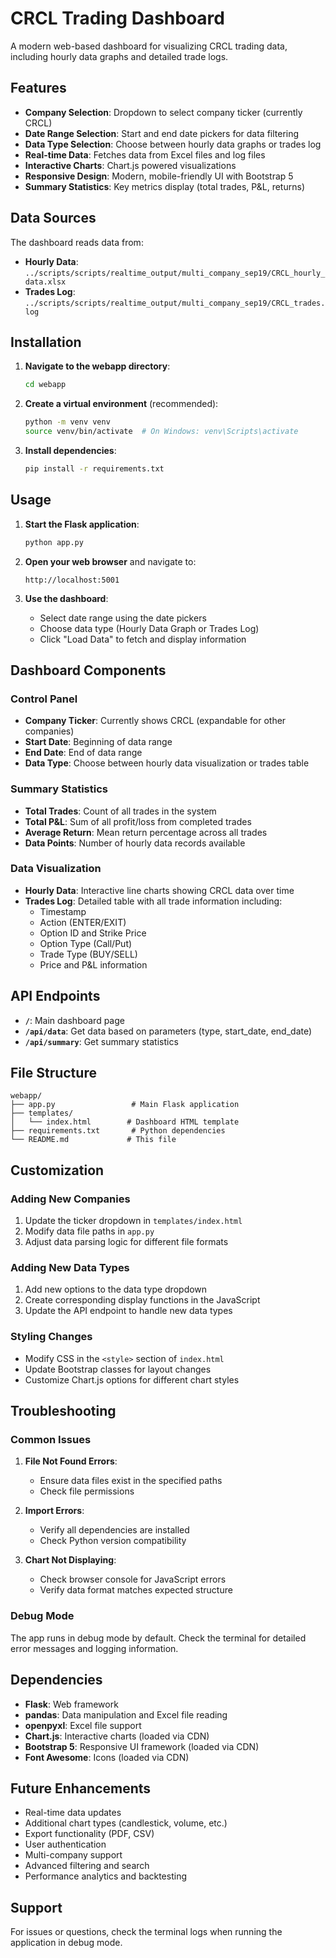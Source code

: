 # CRCL Trading Dashboard

A modern web-based dashboard for visualizing CRCL trading data, including hourly data graphs and detailed trade logs.

## Features

- **Company Selection**: Dropdown to select company ticker (currently CRCL)
- **Date Range Selection**: Start and end date pickers for data filtering
- **Data Type Selection**: Choose between hourly data graphs or trades log
- **Real-time Data**: Fetches data from Excel files and log files
- **Interactive Charts**: Chart.js powered visualizations
- **Responsive Design**: Modern, mobile-friendly UI with Bootstrap 5
- **Summary Statistics**: Key metrics display (total trades, P&L, returns)

## Data Sources

The dashboard reads data from:
- **Hourly Data**: `../scripts/scripts/realtime_output/multi_company_sep19/CRCL_hourly_data.xlsx`
- **Trades Log**: `../scripts/scripts/realtime_output/multi_company_sep19/CRCL_trades.log`

## Installation

1. **Navigate to the webapp directory**:
   ```bash
   cd webapp
   ```

2. **Create a virtual environment** (recommended):
   ```bash
   python -m venv venv
   source venv/bin/activate  # On Windows: venv\Scripts\activate
   ```

3. **Install dependencies**:
   ```bash
   pip install -r requirements.txt
   ```

## Usage

1. **Start the Flask application**:
   ```bash
   python app.py
   ```

2. **Open your web browser** and navigate to:
   ```
   http://localhost:5001
   ```

3. **Use the dashboard**:
   - Select date range using the date pickers
   - Choose data type (Hourly Data Graph or Trades Log)
   - Click "Load Data" to fetch and display information

## Dashboard Components

### Control Panel
- **Company Ticker**: Currently shows CRCL (expandable for other companies)
- **Start Date**: Beginning of data range
- **End Date**: End of data range
- **Data Type**: Choose between hourly data visualization or trades table

### Summary Statistics
- **Total Trades**: Count of all trades in the system
- **Total P&L**: Sum of all profit/loss from completed trades
- **Average Return**: Mean return percentage across all trades
- **Data Points**: Number of hourly data records available

### Data Visualization
- **Hourly Data**: Interactive line charts showing CRCL data over time
- **Trades Log**: Detailed table with all trade information including:
  - Timestamp
  - Action (ENTER/EXIT)
  - Option ID and Strike Price
  - Option Type (Call/Put)
  - Trade Type (BUY/SELL)
  - Price and P&L information

## API Endpoints

- **`/`**: Main dashboard page
- **`/api/data`**: Get data based on parameters (type, start_date, end_date)
- **`/api/summary`**: Get summary statistics

## File Structure

```
webapp/
├── app.py                 # Main Flask application
├── templates/
│   └── index.html        # Dashboard HTML template
├── requirements.txt       # Python dependencies
└── README.md             # This file
```

## Customization

### Adding New Companies
1. Update the ticker dropdown in `templates/index.html`
2. Modify data file paths in `app.py`
3. Adjust data parsing logic for different file formats

### Adding New Data Types
1. Add new options to the data type dropdown
2. Create corresponding display functions in the JavaScript
3. Update the API endpoint to handle new data types

### Styling Changes
- Modify CSS in the `<style>` section of `index.html`
- Update Bootstrap classes for layout changes
- Customize Chart.js options for different chart styles

## Troubleshooting

### Common Issues

1. **File Not Found Errors**:
   - Ensure data files exist in the specified paths
   - Check file permissions

2. **Import Errors**:
   - Verify all dependencies are installed
   - Check Python version compatibility

3. **Chart Not Displaying**:
   - Check browser console for JavaScript errors
   - Verify data format matches expected structure

### Debug Mode
The app runs in debug mode by default. Check the terminal for detailed error messages and logging information.

## Dependencies

- **Flask**: Web framework
- **pandas**: Data manipulation and Excel file reading
- **openpyxl**: Excel file support
- **Chart.js**: Interactive charts (loaded via CDN)
- **Bootstrap 5**: Responsive UI framework (loaded via CDN)
- **Font Awesome**: Icons (loaded via CDN)

## Future Enhancements

- Real-time data updates
- Additional chart types (candlestick, volume, etc.)
- Export functionality (PDF, CSV)
- User authentication
- Multi-company support
- Advanced filtering and search
- Performance analytics and backtesting

## Support

For issues or questions, check the terminal logs when running the application in debug mode.
